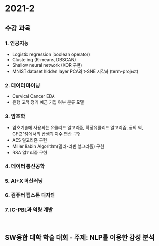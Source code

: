 # 2021-2
## 수강 과목 

### 1. 인공지능
  - Logistic regression (boolean operator)
  - Clustering (K-means, DBSCAN)
  - Shallow neural network (XOR 구현)
  - MNIST dataset hidden layer PCA와 t-SNE 시각화 (term-project)

### 2. 데이터 마이닝
  - Cervical Cancer EDA
  - 은행 고객 정기 예금 가입 여부 분류 모델

### 3. 암호학
  - 암호기술에 사용되는 유클리드 알고리즘, 확장유클리드 알고리즘, 곱의 역, GF(2^8)에서의 곱셈과 지수 연산 구현
  - AES 알고리즘 구현
  - Miller Rabin Algorithm(밀러-라빈 알고리즘) 구현
  - RSA 알고리즘 구현

### 4. 데이터 통신공학

### 5. AI+X 머신러닝

### 6. 컴퓨터 캡스톤 디자인

### 7. IC-PBL과 역량 계발

<br>

## SW융합 대학 학술 대회 - 주제: NLP를 이용한 감성 분석

